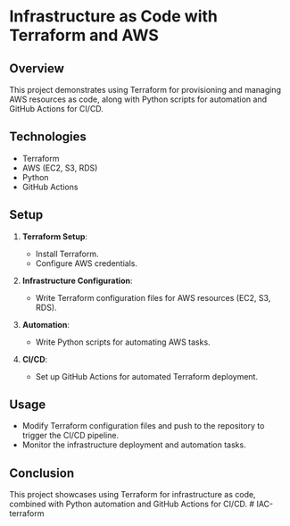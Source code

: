 # Infrastructure as Code with Terraform and AWS

## Overview
This project demonstrates using Terraform for provisioning and managing AWS resources as code, along with Python scripts for automation and GitHub Actions for CI/CD.

## Technologies
- Terraform
- AWS (EC2, S3, RDS)
- Python
- GitHub Actions

## Setup
1. **Terraform Setup**:
    - Install Terraform.
    - Configure AWS credentials.

2. **Infrastructure Configuration**:
    - Write Terraform configuration files for AWS resources (EC2, S3, RDS).

3. **Automation**:
    - Write Python scripts for automating AWS tasks.

4. **CI/CD**:
    - Set up GitHub Actions for automated Terraform deployment.

## Usage
- Modify Terraform configuration files and push to the repository to trigger the CI/CD pipeline.
- Monitor the infrastructure deployment and automation tasks.

## Conclusion
This project showcases using Terraform for infrastructure as code, combined with Python automation and GitHub Actions for CI/CD.
#   I A C - t e r r a f o r m  
 